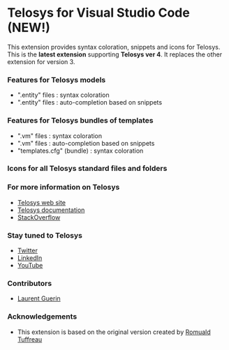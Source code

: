 # Telosys for Visual Studio Code (NEW!)

This extension provides syntax coloration, snippets and icons for Telosys.
This is the **latest extension** supporting **Telosys ver 4**. 
It replaces the other extension for version 3.

### Features for Telosys models
- ".entity" files : syntax coloration 
- ".entity" files : auto-completion based on snippets

### Features for Telosys bundles of templates
- ".vm" files : syntax coloration 
- ".vm" files : auto-completion based on snippets 
- "templates.cfg" (bundle) : syntax coloration 

### Icons for all Telosys standard files and folders
   
   
  
### For more information on Telosys  
- [Telosys web site](https://www.telosys.org)  
- [Telosys documentation](https://doc.telosys.org)  
- [StackOverflow](https://stackoverflow.com/search?q=telosys)

### Stay tuned to Telosys
- [Twitter](https://twitter.com/telosys)  
- [LinkedIn](https://www.linkedin.com/company/telosys/)  
- [YouTube](https://www.youtube.com/@telosys)

### Contributors
- [Laurent Guerin](https://github.com/l-gu)

### Acknowledgements
- This extension is based on the original version created by [Romuald Tuffreau](https://github.com/romwaldtff)

